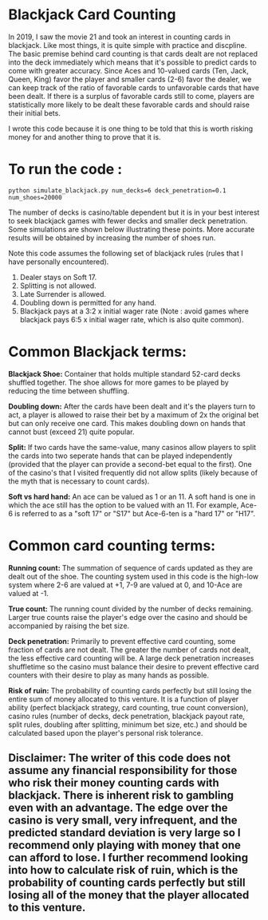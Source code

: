 # Blackjack Card Counting


In 2019, I saw the movie 21 and took an interest in counting cards in blackjack. Like most things, it is quite simple with practice and discpline. The basic premise behind card counting is that cards dealt are not replaced into the deck immediately which means that it's possible to predict cards to come with greater accuracy. Since Aces and 10-valued cards (Ten, Jack, Queen, King) favor the player and smaller cards (2-6) favor the dealer, we can keep track of the ratio of favorable cards to unfavorable cards that have been dealt. If there is a surplus of favorable cards still to come, players are statistically more likely to be dealt these favorable cards and should raise their initial bets. 

I wrote this code because it is one thing to be told that this is worth risking money for and another thing to prove that it is.

# To run the code : 

    python simulate_blackjack.py num_decks=6 deck_penetration=0.1 num_shoes=20000
    

The number of decks is casino/table dependent but it is in your best interest to seek blackjack games with fewer decks and smaller deck penetration. Some simulations are shown below illustrating these points. More accurate results will be obtained by increasing the number of shoes run. 

Note this code assumes the following set of blackjack rules (rules that I have personally encountered). 

1. Dealer stays on Soft 17. 
2. Splitting is not allowed.
3. Late Surrender is allowed. 
4. Doubling down is permitted for any hand. 
5. Blackjack pays at a 3:2 x initial wager rate (Note : avoid games where blackjack pays 6:5 x initial wager rate, which is also quite common).

# Common Blackjack terms: 

**Blackjack Shoe:** Container that holds multiple standard 52-card decks shuffled together. The shoe allows for more games to be played by reducing the time between shuffling. 

**Doubling down:** After the cards have been dealt and it's the players turn to act, a player is allowed to raise their bet by a maximum of 2x the original bet but can only receive one card. This makes doubling down on hands that cannot bust (exceed 21) quite popular. 

**Split:** If two cards have the same-value, many casinos allow players to split the cards into two seperate hands that can be played independently (provided that the player can provide a second-bet equal to the first). One of the casino's that I visited frequently did not allow splits (likely because of the myth that is necessary to count cards). 

**Soft vs hard hand:** An ace can be valued as 1 or an 11. A soft hand is one in which the ace still has the option to be valued with an 11. For example, Ace-6 is referred to as a "soft 17" or "S17" but Ace-6-ten is a "hard 17" or "H17".

# Common card counting terms: 

**Running count:** The summation of sequence of cards updated as they are dealt out of the shoe. The counting system used in this code is the high-low system where 2-6 are valued at +1, 7-9 are valued at 0, and 10-Ace are valued at -1. 

**True count:** The running count divided by the number of decks remaining. Larger true counts raise the player's edge over the casino and should be accompanied by raising the bet size. 

**Deck penetration:** Primarily to prevent effective card counting, some fraction of cards are not dealt. The greater the number of cards not dealt, the less effective card counting will be. A large deck penetration increases shuffletime so the casino must balance their desire to prevent effective card counters with their desire to play as many hands as possible. 

**Risk of ruin:** The probability of counting cards perfectly but still losing the entire sum of money allocated to this venture. It is a function of player ability (perfect blackjack strategy, card counting, true count conversion), casino rules (number of decks, deck penetration, blackjack payout rate, split rules, doubling after splitting, minimum bet size, etc.) and should be calculated based upon the player's personal risk tolerance. 


## Disclaimer: The writer of this code does not assume any financial responsibility for those who risk their money counting cards with blackjack. There is inherent risk to gambling even with an advantage. The edge over the casino is very small, very infrequent, and the predicted standard deviation is very large so I recommend only playing with money that one can afford to lose. I further recommend looking into how to calculate risk of ruin, which is the probability of counting cards perfectly but still losing all of the money that the player allocated to this venture. 


